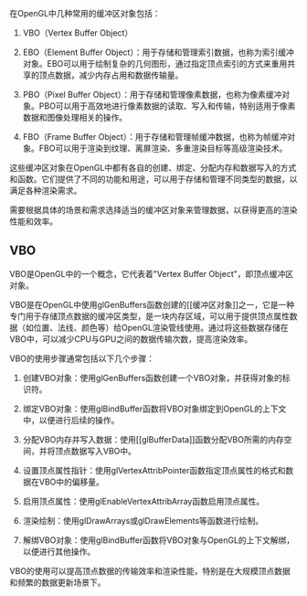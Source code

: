 
在OpenGL中几种常用的缓冲区对象包括：

1. VBO（Vertex Buffer Object）

2. EBO（Element Buffer Object）：用于存储和管理索引数据，也称为索引缓冲对象。EBO可以用于绘制复杂的几何图形，通过指定顶点索引的方式来重用共享的顶点数据，减少内存占用和数据传输量。

3. PBO（Pixel Buffer Object）：用于存储和管理像素数据，也称为像素缓冲对象。PBO可以用于高效地进行像素数据的读取、写入和传输，特别适用于像素数据和图像处理相关的操作。

4. FBO（Frame Buffer Object）：用于存储和管理帧缓冲数据，也称为帧缓冲对象。FBO可以用于渲染到纹理、离屏渲染、多重渲染目标等高级渲染技术。


这些缓冲区对象在OpenGL中都有各自的创建、绑定、分配内存和数据写入的方式和函数。它们提供了不同的功能和用途，可以用于存储和管理不同类型的数据，以满足各种渲染需求。

需要根据具体的场景和需求选择适当的缓冲区对象来管理数据，以获得更高的渲染性能和效率。


## VBO

VBO是OpenGL中的一个概念，它代表着"Vertex Buffer Object"，即顶点缓冲区对象。

VBO是在OpenGL中使用glGenBuffers函数创建的[[缓冲区对象]]之一，它是一种专门用于存储顶点数据的缓冲区类型，是一块内存区域，可以用于提供顶点属性数据（如位置、法线、颜色等）给OpenGL渲染管线使用。通过将这些数据存储在VBO中，可以减少CPU与GPU之间的数据传输次数，提高渲染效率。

VBO的使用步骤通常包括以下几个步骤：

1. 创建VBO对象：使用glGenBuffers函数创建一个VBO对象，并获得对象的标识符。
2. 绑定VBO对象：使用glBindBuffer函数将VBO对象绑定到OpenGL的上下文中，以便进行后续的操作。
3. 分配VBO内存并写入数据：使用[[glBufferData]]函数分配VBO所需的内存空间，并将顶点数据写入VBO中。
4. 设置顶点属性指针：使用glVertexAttribPointer函数指定顶点属性的格式和数据在VBO中的偏移量。
5. 启用顶点属性：使用glEnableVertexAttribArray函数启用顶点属性。
    
6. 渲染绘制：使用glDrawArrays或glDrawElements等函数进行绘制。
    
7. 解绑VBO对象：使用glBindBuffer函数将VBO对象与OpenGL的上下文解绑，以便进行其他操作。


VBO的使用可以提高顶点数据的传输效率和渲染性能，特别是在大规模顶点数据和频繁的数据更新场景下。

